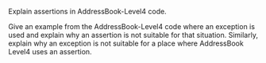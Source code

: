 <panel type="info" header="`W7.6a` Can explain assertions :star::star::star:" expanded no-close>
  <include src="../../book/errorHandling/assertions/what/full.md" boilerplate />
<!-- TODO: add evidence -->
</panel>

<!-- ==================================================================================================== -->

<panel type="info" header="`W7.6b` Can use assertions :star::star::star:" expanded no-close>
  <include src="../../book/errorHandling/assertions/how/full.md" boilerplate />
  <panel header="{{glyphicon_folder_close}} Evidence" expanded>

Explain assertions in AddressBook-Level4 code.

  </panel>
</panel>

<!-- ==================================================================================================== -->

<panel type="success" header="`W7.6c` Can use assertions optimally :star::star::star::star:" expanded no-close>
  <include src="../../book/errorHandling/assertions/when/full.md" boilerplate />
  <panel header="{{glyphicon_folder_close}} Evidence" expanded>

Give an example from the AddressBook-Level4 code where an exception is used and explain why an assertion is not suitable for that situation.
Similarly, explain why an exception is not suitable for a place where AddressBook Level4 uses an assertion.  

  </panel>
</panel>
